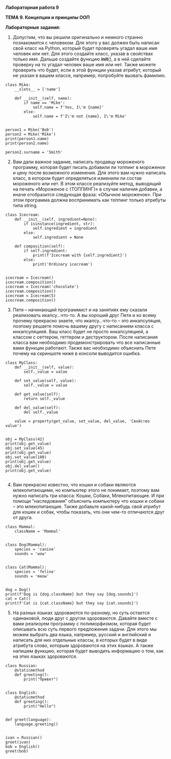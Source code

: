 ﻿**Лабораторная работа 9**

**ТЕМА 9. Концепции и принципы ООП**

**Лабораторные задания:**

1) Допустим, что вы решили оригинально и немного странно познакомится
   с человеком. Для этого у вас должен быть написан свой класс на Python,
   который будет проверять угадал ваше имя человек или нет. Для этого
   создайте класс, указав в свойствах только имя. Дальше создайте
   функцию __init__(), а в ней сделайте проверку на то угадал человек ваше
   имя или нет. Также можете проверить что будет, если в этой функции
   указав атрибут, который не указан в вашем классе, например,
   попробуйте вызвать фамилию.
```
class Mike:
    __slots__ = ['name']

    def __init__(self, name):
        if name == 'Mike':
            self.name = f'Yes, I\'m {name}'
        else:
            self.name = f'I\'m not {name}, I\'m Mike'


person1 = Mike('Bob')
person2 = Mike('Mike')
print(person1.name)
print(person2.name)

person2.surname = 'Smith'
```
2) Вам дали важное задание, написать продавцу мороженого программу,
   которая будет писать добавили ли топпинг в мороженое и цену после
   возможного изменения. Для этого вам нужно написать класс, в котором
   будет определяться изменили ли состав мороженого или нет. В этом
   классе реализуйте метод, выводящий на печать «Мороженое с
   {ТОППИНГ}» в случае наличия добавки, а иначе отобразится
   следующая фраза: «Обычное мороженое». При этом программа должна
   воспринимать как топпинг только атрибуты типа string.
```
class Icecream:
    def __init__(self, ingredient=None):
        if isinstance(ingredient, str):
            self.ingredient = ingredient
        else:
            self.ingredient = None

    def composition(self):
        if self.ingredient:
            print(f'Icecream with {self.ingredient}')
        else:
            print('Ordinary icecream')


icecream = Icecream()
icecream.composition()
icecream = Icecream('chocolate')
icecream.composition()
icecream = Icecream(5)
icecream.composition()
```

3) Петя – начинающий программист и на занятиях ему сказали реализовать
   икапсу…что-то. А вы хороший друг Пети и ко всему прочему прекрасно
   знаете, что икапсу…что-то – это инкапсуляция, поэтому решаете помочь
   вашему другу с написанием класса с инкапсуляцией. Ваш класс будет не
   просто инкапсуляцией, а классом с сеттером, геттером и деструктором.
   После написания класса вам необходимо продемонстрировать что все
   написанные вами функции работают.
   Также вас необходимо объяснить Пете почему на скриншоте ниже в
   консоли выводится ошибка.
```
class MyClass:
    def __init__(self, value):
        self._value = value

    def set_value(self, value):
        self._value = value

    def get_value(self):
        return self._value

    def del_value(self):
        del self._value

    value = property(get_value, set_value, del_value, 'Свойство value')


obj = MyClass(42)
print(obj.get_value)
obj.set_value(45)
print(obj.get_value)
obj.set_value(100)
print(obj.get_value)
obj.del_value()
print(obj.get_value)


```
4) Вам прекрасно известно, что кошки и собаки являются
   млекопитающими, но компьютер этого не понимает, поэтому вам нужно
   написать три класса: Кошки, Собаки, Млекопитающие. И при помощи
   “наследования” объяснить компьютеру что кошки и собаки – это
   млекопитающие. Также добавьте какой-нибудь свой атрибут для кошек
   и собак, чтобы показать, что они чем-то отличаются друг от друга.
```
class Mammal:
    className = 'Mammal'


class Dog(Mammal):
    species = 'canine'
    sounds = 'wow'


class Cat(Mammal):
    species = 'feline'
    sounds = 'meow'


dog = Dog()
print(f'Dog is {dog.className} but they say {dog.sounds}')
cat = Cat()
print(f'Cat is {cat.className} but they say {cat.sounds}')
```

5) На разных языках здороваются по-разному, но суть остается
   одинаковой, люди друг с другом здороваются. Давайте вместе с вами
   реализуем программу с полиморфизмом, которая будет описывать всю
   суть первого предложения задачи. Для этого мы можем выбрать два
   языка, например, русский и английский и написать для них отдельные
   классы, в которых будет в виде атрибута слово, которым здороваются на
   этих языках. А также напишем функцию, которая будет выводить
   информацию о том, как на этих языках здороваются.
```
class Russian:
    @staticmethod
    def greeting():
        print("Привет")


class English:
    @staticmethod
    def greeting():
        print("Hello")


def greet(language):
    language.greeting()


ivan = Russian()
greet(ivan)
bob = English()
greet(bob)
```

